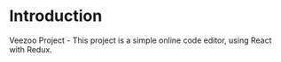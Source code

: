 
# Introduction

Veezoo Project - This project is a simple online code editor, using React with Redux.